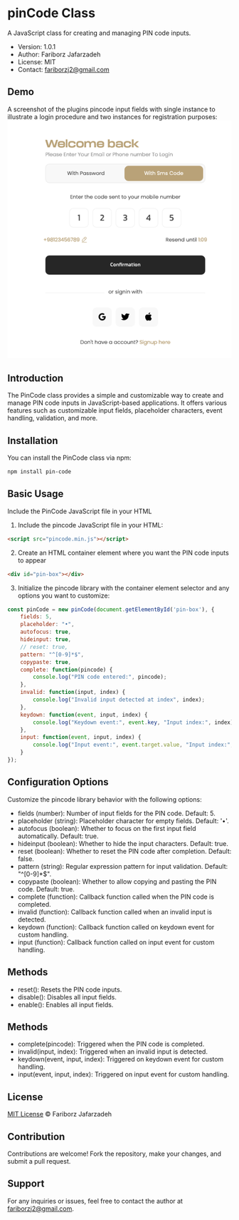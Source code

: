 # pinCode Class

A JavaScript class for creating and managing PIN code inputs.

* Version: 1.0.1
* Author: Fariborz Jafarzadeh
* License: MIT
* Contact: fariborzj2@gmail.com

## Demo
A screenshot of the plugins pincode input fields with single instance to illustrate a login procedure and two instances for registration purposes:   
![screenshot](pincode.png)

## Introduction

The PinCode class provides a simple and customizable way to create and manage PIN code inputs in JavaScript-based applications. It offers various features such as customizable input fields, placeholder characters, event handling, validation, and more.

## Installation

You can install the PinCode class via npm:

```bash
npm install pin-code
```

## Basic Usage
Include the PinCode JavaScript file in your HTML


1. Include the pincode JavaScript file in your HTML:

```html
<script src="pincode.min.js"></script>
```

2. Create an HTML container element where you want the PIN code inputs to appear

```html
<div id="pin-box"></div>
```

3. Initialize the pincode library with the container element selector and any options you want to customize:
```javascript
const pinCode = new pinCode(document.getElementById('pin-box'), {
    fields: 5,
    placeholder: "•",
    autofocus: true,
    hideinput: true,
    // reset: true,
    pattern: "^[0-9]*$",
    copypaste: true,
    complete: function(pincode) {
        console.log("PIN code entered:", pincode);
    },
    invalid: function(input, index) {
        console.log("Invalid input detected at index", index);
    },
    keydown: function(event, input, index) {
        console.log("Keydown event:", event.key, "Input index:", index);
    },
    input: function(event, input, index) {
        console.log("Input event:", event.target.value, "Input index:", index);
    }
});
```

## Configuration Options
Customize the pincode library behavior with the following options:

* fields (number): Number of input fields for the PIN code. Default: 5.
* placeholder (string): Placeholder character for empty fields. Default: '•'.
* autofocus (boolean): Whether to focus on the first input field automatically. Default: true.
* hideinput (boolean): Whether to hide the input characters. Default: true.
* reset (boolean): Whether to reset the PIN code after completion. Default: false.
* pattern (string): Regular expression pattern for input validation. Default: "^[0-9]*$".
* copypaste (boolean): Whether to allow copying and pasting the PIN code. Default: true.
* complete (function): Callback function called when the PIN code is completed.
* invalid (function): Callback function called when an invalid input is detected.
* keydown (function): Callback function called on keydown event for custom handling.
* input (function): Callback function called on input event for custom handling.

## Methods

* reset(): Resets the PIN code inputs.
* disable(): Disables all input fields.
* enable(): Enables all input fields.


## Methods

* complete(pincode): Triggered when the PIN code is completed.
* invalid(input, index): Triggered when an invalid input is detected.
* keydown(event, input, index): Triggered on keydown event for custom handling.
* input(event, input, index): Triggered on input event for custom handling.

## License

[MIT License](https://opensource.org/licenses/mit-license) © Fariborz Jafarzadeh

## Contribution
Contributions are welcome! Fork the repository, make your changes, and submit a pull request.

## Support
For any inquiries or issues, feel free to contact the author at fariborzj2@gmail.com.
